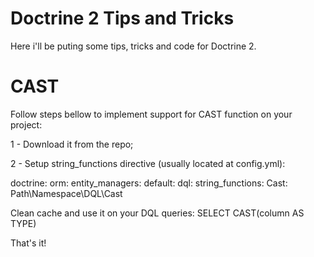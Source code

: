 # Doctrine 2 Tips and Tricks

Here i'll be puting some tips, tricks and code for Doctrine 2.

# CAST
Follow steps bellow to implement support for CAST function on your project:

1 - Download it from the repo;

2 - Setup string_functions directive (usually located at config.yml):

doctrine:
        orm:
            entity_managers:
                default:
                    dql:
                        string_functions:
                            Cast:
                                Path\Namespace\DQL\Cast


Clean cache and use it on your DQL queries:
SELECT CAST(column AS TYPE)

That's it!
